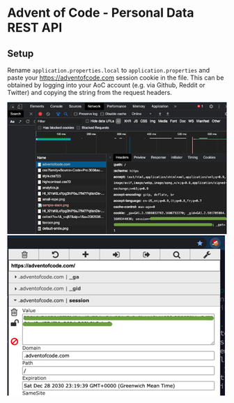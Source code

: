 # Advent of Code - Personal Data REST API

## Setup
Rename `application.properties.local` to `application.properties` and paste your https://adventofcode.com session cookie in the file. This can be obtained by logging into your AoC account (e.g. via Github, Reddit or Twitter) and copying the string from the request headers.

<img src="pictures/network.png" width="600" alt="Retrieving session cookie from site inspector" />

<img src="pictures/cookie.png" width="500" alt="Retrieving session cookie via EditThisCookie" />
